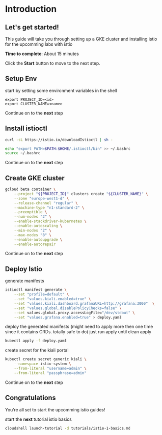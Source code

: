 # Introduction


## Let's get started!

This guide will take you through setting up a GKE cluster and installing istio for the upcomming labs with istio

**Time to complete**: About 15 minutes

Click the **Start** button to move to the next step.


## Setup Env
start by setting some environment variables in the shell

```
export PROJECT_ID=<id>
export CLUSTER_NAME=<name>
```

Continue on to the **next** step


## Install istioctl

```bash
curl -sL https://istio.io/downloadIstioctl | sh -
```

```bash
echo "export PATH=$PATH:$HOME/.istioctl/bin" >> ~/.bashrc
source ~/.bashrc
```

Continue on to the **next** step


## Create GKE cluster

```bash
gcloud beta container \
    --project "${PROJECT_ID}" clusters create "${CLUSTER_NAME}" \
    --zone "europe-west1-d" \
    --release-channel "regular" \
    --machine-type "n1-standard-2" \
    --preemptible \
    --num-nodes "2" \
    --enable-stackdriver-kubernetes \
    --enable-autoscaling \
    --min-nodes "2" \
    --max-nodes "8" \
    --enable-autoupgrade \
    --enable-autorepair
```

Continue on to the **next** step


## Deploy Istio

generate manifests
```bash
istioctl manifest generate \
    --set "profile=default" \
    --set "values.kiali.enabled=true" \
    --set "values.kiali.dashboard.grafanaURL=http://grafana:3000"  \
    --set "values.global.disablePolicyChecks=false" \
    --set values.global.proxy.accessLogFile="/dev/stdout" \
    --set "values.grafana.enabled=true" > deploy.yaml
```

deploy the generated manifests (might need to apply more then one time since it contains CRDs. totally safe to do)
just run apply until clean apply
```bash
kubectl apply -f deploy.yaml
```

create secret for the kiali portal
```bash
kubectl create secret generic kiali \
    --namespace istio-system \
    --from-literal "username=admin" \
    --from-literal "passphrase=admin"
```

Continue on to the **next** step




## Congratulations

<walkthrough-conclusion-trophy></walkthrough-conclusion-trophy>

You’re all set to start the upcomming istio guides!

start the **next** tutorial istio basics
```bash
cloudshell launch-tutorial -d tutorials/istio-1-basics.md
```

